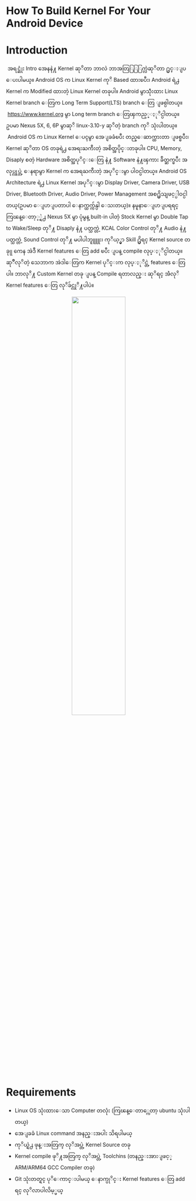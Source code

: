 # How To Build Kernel For Your Android Device


# Introduction
  အရင္ဆုံး Intro အေနနဲ႔ Kernel ဆုိတာ ဘာလဲ ဘာအတြြြြက္လဲဆုိတာ ႐ွင္းျပ ေပးပါမယ္။ Android OS က Linux Kernel ကုိ Based ထားၿပီး၊ Android ရဲ႕ Kernel က Modified ထားတဲ့ Linux Kernel တခုပါ။ Android မွာသုံံံံံးထား Linux Kernel branch ေတြက Long Term Support(LTS) branch ေတြ ျဖစ္ပါတယ္။  https://www.kernel.org မွာ Long term branch ေတြၾကည့္ႏုိင္ပါတယ္။ ဥပမာ Nexus 5X, 6, 6P မွာဆုိ linux-3.10-y ဆုိတဲ့ branch ကုိ သုံးပါတယ္။
  Android OS က Linux Kernel ေပၚမွာ အေျခခံၿပီး တည္ေဆာက္ထားတာ ျဖစ္ၿပီး၊ Kernel ဆုိတာ OS တခုရဲ႕ အေရးႀကီးတဲ့ အစိတ္အပိုင္းတခုပါ။ CPU, Memory, Disaply စတဲ့ Hardware အစိတ္အပုိင္းေတြ နဲ႔ Software နဲ႔ၾကား ခ်ိတ္ဆက္ၿပီး အလုပ္လုပ္တဲ့ ေနရာမွာ Kernel က အေရႀကီးတဲ့ အပုိင္းမွာ ပါဝင္ပါတယ္။ Android OS Architecture ရဲ႕ Linux Kernel အပုိင္းမွာ Display Driver, Camera Driver, USB Driver, Bluetooth Driver, Audio Driver, Power Management အစ႐ွိသျဖင့္ပါဝင္ပါတယ္(ဥပမာ ေျပာျပတာပါ ေနာက္ထက္က်န္ပါ ေသးတယ္)။ နမူနာေျပာျပရရင္ ကြၽန္ေတာ့္္ရဲ႕ Nexus 5X မွာ ပုံမွန္ built-in ပါတဲ့ Stock Kernel မွာ Double Tap to Wake/Sleep တုိ႔ Disaply နဲ႔ ပတ္သက္တဲ့ KCAL Color Control တုိ႔ Audio နဲ႔ ပတ္သက္တဲ့ Sound Control တုိ႔ မပါပါဘူူူူး၊ ကုိယ့္မွာ Skill ႐ွိရင္ Kernel source တခုုု ကေန အဲဒီ Kernel features ေတြ add ၿပီး ျပန္ compile လုပ္ႏုိင္ပါတယ္။ ဆုိိိလုိတဲ့ သေဘာက အဲဒါေတြက Kernel ပုိင္းက လုပ္ႏုိင္တဲ့ features ေတြပါ။ ဘာလုိ႔ Custom Kernel တခု ျပန္ Compile ရတာလည္း ဆုိရင္ အဲဲဲဲလုိ Kernel features ေတြ လုိခ်င္လုိ႔ပါပဲ။
<center><img src="https://developer.android.com/guide/platform/images/android-stack_2x.png" height="54%" width="54%;"/></center>  


# Requirements
- Linux OS သုံးထားေသာ Computer တလုံး (ကြၽန္ေတာ္ကေတာ့ ubuntu သုံးပါတယ္)
- အေျခခံ Linux command အနည္းအပါး သိရပါမယ္
- ကုိယ္ရဲ႕ ဖုန္းအတြက္ လုိအပ္တဲ့ Kernel Source တခု
- Kernel compile ဖုိ႔အတြက္ လုိအပ္တဲ့ Toolchins (တနည္းအားျဖင့္ ARM/ARM64 GCC Compiler တခု)
- Git သုံးတတ္ရင္ ပုိေကာင္းပါမယ္ ေနာက္ပုိင္း Kernel features ေတြ add ရင္ လုိလာပါလိမ့္မယ္

